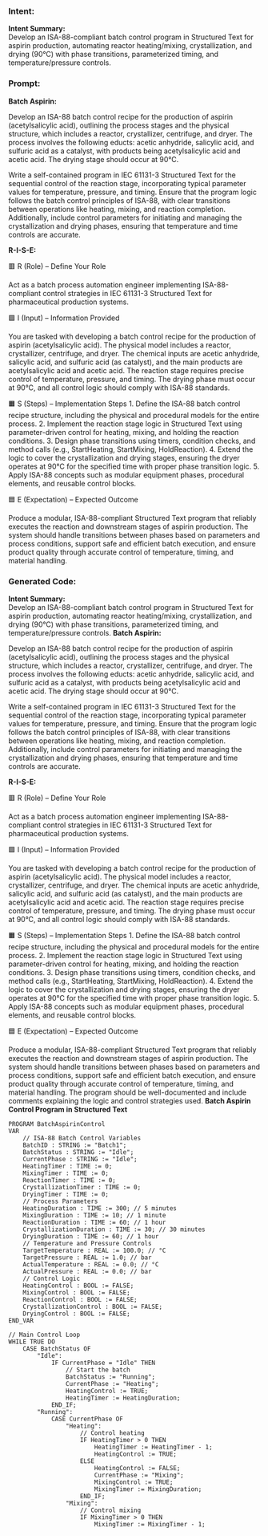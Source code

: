 ### Intent:
**Intent Summary:**  
Develop an ISA-88-compliant batch control program in Structured Text for aspirin production, automating reactor heating/mixing, crystallization, and drying (90°C) with phase transitions, parameterized timing, and temperature/pressure controls.

### Prompt:
**Batch Aspirin:**

Develop an ISA-88 batch control recipe for the production of aspirin (acetylsalicylic acid), outlining the process stages and the physical structure, which includes a reactor, crystallizer, centrifuge, and dryer. The process involves the following educts: acetic anhydride, salicylic acid, and sulfuric acid as a catalyst, with products being acetylsalicylic acid and acetic acid. The drying stage should occur at 90°C.

Write a self-contained program in IEC 61131-3 Structured Text for the sequential control of the reaction stage, incorporating typical parameter values for temperature, pressure, and timing. Ensure that the program logic follows the batch control principles of ISA-88, with clear transitions between operations like heating, mixing, and reaction completion. Additionally, include control parameters for initiating and managing the crystallization and drying phases, ensuring that temperature and time controls are accurate.

**R-I-S-E:**

🟥 R (Role) – Define Your Role

Act as a batch process automation engineer implementing ISA-88-compliant control strategies in IEC 61131-3 Structured Text for pharmaceutical production systems.

🟩 I (Input) – Information Provided

You are tasked with developing a batch control recipe for the production of aspirin (acetylsalicylic acid). The physical model includes a reactor, crystallizer, centrifuge, and dryer. The chemical inputs are acetic anhydride, salicylic acid, and sulfuric acid (as catalyst), and the main products are acetylsalicylic acid and acetic acid. The reaction stage requires precise control of temperature, pressure, and timing. The drying phase must occur at 90°C, and all control logic should comply with ISA-88 standards.

🟧 S (Steps) – Implementation Steps
	1.	Define the ISA-88 batch control recipe structure, including the physical and procedural models for the entire process.
	2.	Implement the reaction stage logic in Structured Text using parameter-driven control for heating, mixing, and holding the reaction conditions.
	3.	Design phase transitions using timers, condition checks, and method calls (e.g., StartHeating, StartMixing, HoldReaction).
	4.	Extend the logic to cover the crystallization and drying stages, ensuring the dryer operates at 90°C for the specified time with proper phase transition logic.
	5.	Apply ISA-88 concepts such as modular equipment phases, procedural elements, and reusable control blocks.

🟦 E (Expectation) – Expected Outcome

Produce a modular, ISA-88-compliant Structured Text program that reliably executes the reaction and downstream stages of aspirin production. The system should handle transitions between phases based on parameters and process conditions, support safe and efficient batch execution, and ensure product quality through accurate control of temperature, timing, and material handling.

### Generated Code:
**Intent Summary:**  
Develop an ISA-88-compliant batch control program in Structured Text for aspirin production, automating reactor heating/mixing, crystallization, and drying (90°C) with phase transitions, parameterized timing, and temperature/pressure controls.
**Batch Aspirin:**

Develop an ISA-88 batch control recipe for the production of aspirin (acetylsalicylic acid), outlining the process stages and the physical structure, which includes a reactor, crystallizer, centrifuge, and dryer. The process involves the following educts: acetic anhydride, salicylic acid, and sulfuric acid as a catalyst, with products being acetylsalicylic acid and acetic acid. The drying stage should occur at 90°C.

Write a self-contained program in IEC 61131-3 Structured Text for the sequential control of the reaction stage, incorporating typical parameter values for temperature, pressure, and timing. Ensure that the program logic follows the batch control principles of ISA-88, with clear transitions between operations like heating, mixing, and reaction completion. Additionally, include control parameters for initiating and managing the crystallization and drying phases, ensuring that temperature and time controls are accurate.

**R-I-S-E:**

🟥 R (Role) – Define Your Role

Act as a batch process automation engineer implementing ISA-88-compliant control strategies in IEC 61131-3 Structured Text for pharmaceutical production systems.

🟩 I (Input) – Information Provided

You are tasked with developing a batch control recipe for the production of aspirin (acetylsalicylic acid). The physical model includes a reactor, crystallizer, centrifuge, and dryer. The chemical inputs are acetic anhydride, salicylic acid, and sulfuric acid (as catalyst), and the main products are acetylsalicylic acid and acetic acid. The reaction stage requires precise control of temperature, pressure, and timing. The drying phase must occur at 90°C, and all control logic should comply with ISA-88 standards.

🟧 S (Steps) – Implementation Steps
	1.	Define the ISA-88 batch control recipe structure, including the physical and procedural models for the entire process.
	2.	Implement the reaction stage logic in Structured Text using parameter-driven control for heating, mixing, and holding the reaction conditions.
	3.	Design phase transitions using timers, condition checks, and method calls (e.g., StartHeating, StartMixing, HoldReaction).
	4.	Extend the logic to cover the crystallization and drying stages, ensuring the dryer operates at 90°C for the specified time with proper phase transition logic.
	5.	Apply ISA-88 concepts such as modular equipment phases, procedural elements, and reusable control blocks.

🟦 E (Expectation) – Expected Outcome

Produce a modular, ISA-88-compliant Structured Text program that reliably executes the reaction and downstream stages of aspirin production. The system should handle transitions between phases based on parameters and process conditions, support safe and efficient batch execution, and ensure product quality through accurate control of temperature, timing, and material handling. The program should be well-documented and include comments explaining the logic and control strategies used.
**Batch Aspirin Control Program in Structured Text**

```structuredtext
PROGRAM BatchAspirinControl
VAR
    // ISA-88 Batch Control Variables
    BatchID : STRING := "Batch1";
    BatchStatus : STRING := "Idle";
    CurrentPhase : STRING := "Idle";
    HeatingTimer : TIME := 0;
    MixingTimer : TIME := 0;
    ReactionTimer : TIME := 0;
    CrystallizationTimer : TIME := 0;
    DryingTimer : TIME := 0;
    // Process Parameters
    HeatingDuration : TIME := 300; // 5 minutes
    MixingDuration : TIME := 10; // 1 minute
    ReactionDuration : TIME := 60; // 1 hour
    CrystallizationDuration : TIME := 30; // 30 minutes
    DryingDuration : TIME := 60; // 1 hour
    // Temperature and Pressure Controls
    TargetTemperature : REAL := 100.0; // °C
    TargetPressure : REAL := 1.0; // bar
    ActualTemperature : REAL := 0.0; // °C
    ActualPressure : REAL := 0.0; // bar
    // Control Logic
    HeatingControl : BOOL := FALSE;
    MixingControl : BOOL := FALSE;
    ReactionControl : BOOL := FALSE;
    CrystallizationControl : BOOL := FALSE;
    DryingControl : BOOL := FALSE;
END_VAR

// Main Control Loop
WHILE TRUE DO
    CASE BatchStatus OF
        "Idle":
            IF CurrentPhase = "Idle" THEN
                // Start the batch
                BatchStatus := "Running";
                CurrentPhase := "Heating";
                HeatingControl := TRUE;
                HeatingTimer := HeatingDuration;
            END_IF;
        "Running":
            CASE CurrentPhase OF
                "Heating":
                    // Control heating
                    IF HeatingTimer > 0 THEN
                        HeatingTimer := HeatingTimer - 1;
                        HeatingControl := TRUE;
                    ELSE
                        HeatingControl := FALSE;
                        CurrentPhase := "Mixing";
                        MixingControl := TRUE;
                        MixingTimer := MixingDuration;
                    END_IF;
                "Mixing":
                    // Control mixing
                    IF MixingTimer > 0 THEN
                        MixingTimer := MixingTimer - 1;
